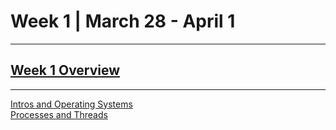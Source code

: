 # Week 1 | March 28 - April 1
---
## [Week 1 Overview](https://seattleu.instructure.com/courses/1602598/pages/week-1-synopsis)
---

[Intros and Operating Systems](OperatingSystems.md) <br>
[Processes and Threads](pt.md) 

